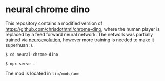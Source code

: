 # neural chrome dino

This repository contains a modified version of https://github.com/chrisdothtml/chrome-dino, where the human player is replaced by a feed forward neural network. The network was partially trained via [neuroevolution](https://en.wikipedia.org/wiki/Neuroevolution), however more training is needed to make it superhuan :).

```sh
$ cd neural-chrome-dino

$ npx serve .
```

The mod is located in `lib/mods/ann`
